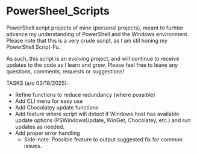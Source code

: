 # PowerSheel_Scripts
PowerShell script projects of mine (personal projects), meant to furhter advance my understanding of PowerShell and the Windows environment.
Please note that this is a very crude script, as I am stil honing my PowerShell Script-Fu.

As such, this script is an evolving project, and will continue to receive updates to the code as I learn and grow.
Please feel free to leave any questions, comments, requests or suggestions!

TASKS (a/o 03/18/2025):
  + Refine functions to reduce redundancy (where possible)
  + Add CLI menu for easy use
  + Add Chocolatey update functions
  + Add feature where script will detect if Windows host has available update options (PSWindowsUpdate, WinGet, Chocolatey, etc.) and run updates as needed.
  + Add proper error handling
      - Side-note: Possible feature to output suggested fix for common issues.
